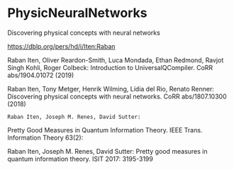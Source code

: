# PhysicNeuralNetworks
Discovering physical concepts with neural networks

https://dblp.org/pers/hd/i/Iten:Raban

Raban Iten, Oliver Reardon-Smith, Luca Mondada, Ethan Redmond, Ravjot Singh Kohli, Roger Colbeck:
Introduction to UniversalQCompiler. CoRR abs/1904.01072 (2019)

Raban Iten, Tony Metger, Henrik Wilming, Lídia del Rio, Renato Renner:
Discovering physical concepts with neural networks. CoRR abs/1807.10300 (2018)

	Raban Iten, Joseph M. Renes, David Sutter:
Pretty Good Measures in Quantum Information Theory. IEEE Trans. Information Theory 63(2): 

Raban Iten, Joseph M. Renes, David Sutter:
Pretty good measures in quantum information theory. ISIT 2017: 3195-3199
